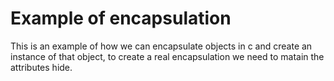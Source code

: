 # Example of encapsulation
This is an example of how we can encapsulate objects in c and create an instance of that object, to create a real encapsulation we need to matain the attributes hide.
